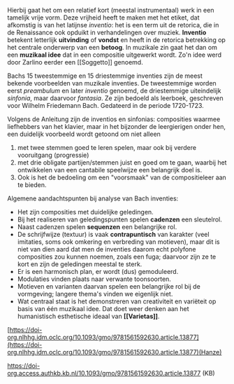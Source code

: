 Hierbij gaat het om een relatief kort (meestal instrumentaal) werk in een tamelijk vrije vorm. Deze vrijheid heeft te maken met het etiket, dat afkomstig is van het latijnse *inventio*: het is een term uit de retorica, die in de Renaissance ook opduikt in verhandelingen over muziek.
**Inventio** betekent letterlijk **uitvinding** of **vondst** en heeft in de retorica betrekking op het centrale onderwerp van een **betoog**. In muzikale zin gaat het dan om een **muzikaal idee** dat in een compositie uitgewerkt wordt. Zo'n idee werd door Zarlino eerder een [[Soggetto]] genoemd.

Bachs 15 tweestemmige en 15 driestemmige inventies zijn de meest bekende voorbeelden van muzikale inventies.
De tweestemmige worden eerst *preambulum* en later *inventio* genoemd, de driestemmige uiteindelijk *sinfonia*, maar daarvoor *fantasia*.
Ze zijn bedoeld als leerboek, geschreven voor Wilhelm Friedemann Bach. Gedateerd in de periode 1720-1723.

Volgens de Anleitung zijn de inventios en sinfonias: composities waarmee liefhebbers van het klavier, maar in het bijzonder de leergierigen onder hen, een duidelijk voorbeeld wordt getoond om niet alleen
1. met twee stemmen goed te leren spelen, maar ook bij verdere vooruitgang (progressie) 
2. met drie obligate partijen/stemmen juist en goed om te gaan, waarbij het ontwikkelen van een cantabile speelwijze een belangrijk doel is.
3. Ook is het de bedoeling om een "voorsmaak" van de compositieleer aan te bieden.

Algemene aandachtspunten bij analyse van Bach inventies:

- Het zijn composities met duidelijke geledingen.
- Bij het realiseren van geledingspunten spelen **cadenzen** een sleutelrol.
- Naast cadenzen spelen **sequenzen** een belangrijke rol.
- De schrijfwijze (textuur) is vaak **contrapuntisch** van karakter (veel imitaties, soms ook omkering en verbreding van motieven), maar dit is niet van dien aard dat men de inventies daarom echt polyfone composities zou kunnen noemen, zoals een fuga; daarvoor zijn ze te kort en zijn de geledingen meestal te sterk.
- Er is een harmonisch plan, er wordt (dus) gemoduleerd.
- Modulaties vinden plaats naar verwante toonsoorten.
- Motieven en varianten daarvan spelen een belangrijke rol bij de vormgeving; langere thema's vinden we eigenlijk niet.
- Wat centraal staat is het demonstreren van creativiteit en variëteit op basis van één muzikaal idee. Dat doet weer denken aan het humanistisch esthetische ideaal van **[[Varietas]]**.

[https://doi-org.nlhhg.idm.oclc.org/10.1093/gmo/9781561592630.article.13877](https://doi-org.nlhhg.idm.oclc.org/10.1093/gmo/9781561592630.article.13877)(Hanze)

https://doi-org.access.authkb.kb.nl/10.1093/gmo/9781561592630.article.13877 (KB)










